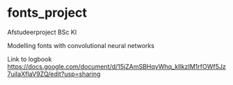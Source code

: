 # fonts_project
Afstudeerproject BSc KI
  
Modelling fonts with convolutional neural networks
  
Link to logbook  
https://docs.google.com/document/d/15jZAmSBHqyWhq_kIlkzIM1rfOWf5Jz7uiIaXflaV9ZQ/edit?usp=sharing

